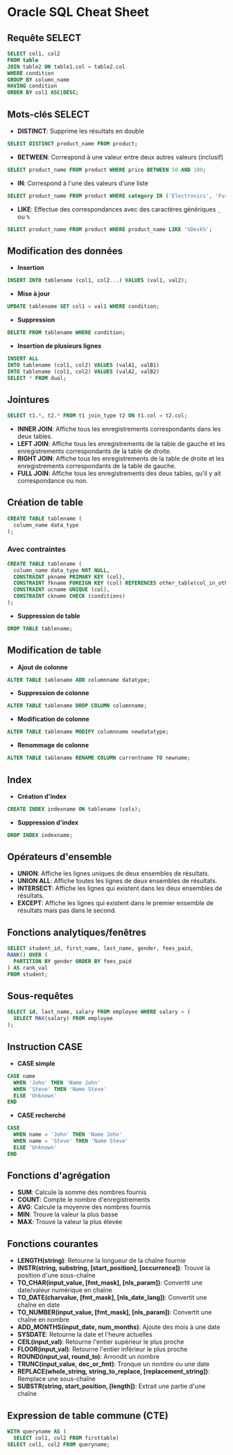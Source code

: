 # Oracle SQL Cheat Sheet

## Requête SELECT
```sql
SELECT col1, col2
FROM table
JOIN table2 ON table1.col = table2.col
WHERE condition
GROUP BY column_name
HAVING condition
ORDER BY col1 ASC|DESC;
```

## Mots-clés SELECT
- **DISTINCT**: Supprime les résultats en double
```sql
SELECT DISTINCT product_name FROM product;
```
- **BETWEEN**: Correspond à une valeur entre deux autres valeurs (inclusif)
```sql
SELECT product_name FROM product WHERE price BETWEEN 50 AND 100;
```
- **IN**: Correspond à l'une des valeurs d'une liste
```sql
SELECT product_name FROM product WHERE category IN ('Electronics', 'Furniture');
```
- **LIKE**: Effectue des correspondances avec des caractères génériques `_` ou `%`
```sql
SELECT product_name FROM product WHERE product_name LIKE '%Desk%';
```

## Modification des données
- **Insertion**
```sql
INSERT INTO tablename (col1, col2...) VALUES (val1, val2);
```
- **Mise à jour**
```sql
UPDATE tablename SET col1 = val1 WHERE condition;
```
- **Suppression**
```sql
DELETE FROM tablename WHERE condition;
```
- **Insertion de plusieurs lignes**
```sql
INSERT ALL
INTO tablename (col1, col2) VALUES (valA1, valB1)
INTO tablename (col1, col2) VALUES (valA2, valB2)
SELECT * FROM dual;
```

## Jointures
```sql
SELECT t1.*, t2.* FROM t1 join_type t2 ON t1.col = t2.col;
```
- **INNER JOIN**: Affiche tous les enregistrements correspondants dans les deux tables.
- **LEFT JOIN**: Affiche tous les enregistrements de la table de gauche et les enregistrements correspondants de la table de droite.
- **RIGHT JOIN**: Affiche tous les enregistrements de la table de droite et les enregistrements correspondants de la table de gauche.
- **FULL JOIN**: Affiche tous les enregistrements des deux tables, qu'il y ait correspondance ou non.

## Création de table
```sql
CREATE TABLE tablename (
  column_name data_type
);
```
### Avec contraintes
```sql
CREATE TABLE tablename (
  column_name data_type NOT NULL,
  CONSTRAINT pkname PRIMARY KEY (col),
  CONSTRAINT fkname FOREIGN KEY (col) REFERENCES other_table(col_in_other_table),
  CONSTRAINT ucname UNIQUE (col),
  CONSTRAINT ckname CHECK (conditions)
);
```
- **Suppression de table**
```sql
DROP TABLE tablename;
```

## Modification de table
- **Ajout de colonne**
```sql
ALTER TABLE tablename ADD columnname datatype;
```
- **Suppression de colonne**
```sql
ALTER TABLE tablename DROP COLUMN columnname;
```
- **Modification de colonne**
```sql
ALTER TABLE tablename MODIFY columnname newdatatype;
```
- **Renommage de colonne**
```sql
ALTER TABLE tablename RENAME COLUMN currentname TO newname;
```

## Index
- **Création d'index**
```sql
CREATE INDEX indexname ON tablename (cols);
```
- **Suppression d'index**
```sql
DROP INDEX indexname;
```

## Opérateurs d'ensemble
- **UNION**: Affiche les lignes uniques de deux ensembles de résultats.
- **UNION ALL**: Affiche toutes les lignes de deux ensembles de résultats.
- **INTERSECT**: Affiche les lignes qui existent dans les deux ensembles de résultats.
- **EXCEPT**: Affiche les lignes qui existent dans le premier ensemble de résultats mais pas dans le second.

## Fonctions analytiques/fenêtres
```sql
SELECT student_id, first_name, last_name, gender, fees_paid,
RANK() OVER (
  PARTITION BY gender ORDER BY fees_paid
) AS rank_val
FROM student;
```

## Sous-requêtes
```sql
SELECT id, last_name, salary FROM employee WHERE salary = (
  SELECT MAX(salary) FROM employee
);
```

## Instruction CASE
- **CASE simple**
```sql
CASE name
  WHEN 'John' THEN 'Name John'
  WHEN 'Steve' THEN 'Name Steve'
  ELSE 'Unknown'
END
```
- **CASE recherché**
```sql
CASE
  WHEN name = 'John' THEN 'Name John'
  WHEN name = 'Steve' THEN 'Name Steve'
  ELSE 'Unknown'
END
```

## Fonctions d'agrégation
- **SUM**: Calcule la somme des nombres fournis
- **COUNT**: Compte le nombre d'enregistrements
- **AVG**: Calcule la moyenne des nombres fournis
- **MIN**: Trouve la valeur la plus basse
- **MAX**: Trouve la valeur la plus élevée

## Fonctions courantes
- **LENGTH(string)**: Retourne la longueur de la chaîne fournie
- **INSTR(string, substring, [start_position], [occurrence])**: Trouve la position d'une sous-chaîne
- **TO_CHAR(input_value, [fmt_mask], [nls_param])**: Convertit une date/valeur numérique en chaîne
- **TO_DATE(charvalue, [fmt_mask], [nls_date_lang])**: Convertit une chaîne en date
- **TO_NUMBER(input_value, [fmt_mask], [nls_param])**: Convertit une chaîne en nombre
- **ADD_MONTHS(input_date, num_months)**: Ajoute des mois à une date
- **SYSDATE**: Retourne la date et l'heure actuelles
- **CEIL(input_val)**: Retourne l'entier supérieur le plus proche
- **FLOOR(input_val)**: Retourne l'entier inférieur le plus proche
- **ROUND(input_val, round_to)**: Arrondit un nombre
- **TRUNC(input_value, dec_or_fmt)**: Tronque un nombre ou une date
- **REPLACE(whole_string, string_to_replace, [replacement_string])**: Remplace une sous-chaîne
- **SUBSTR(string, start_position, [length])**: Extrait une partie d'une chaîne

## Expression de table commune (CTE)
```sql
WITH queryname AS (
  SELECT col1, col2 FROM firsttable)
SELECT col1, col2 FROM queryname;
```

